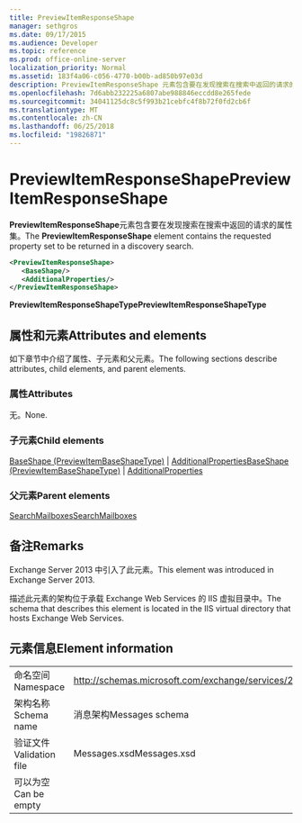 ```yaml
---
title: PreviewItemResponseShape
manager: sethgros
ms.date: 09/17/2015
ms.audience: Developer
ms.topic: reference
ms.prod: office-online-server
localization_priority: Normal
ms.assetid: 183f4a06-c056-4770-b00b-ad850b97e03d
description: PreviewItemResponseShape 元素包含要在发现搜索在搜索中返回的请求的属性集。
ms.openlocfilehash: 7d6abb232225a6807abe988846eccdd8e265fede
ms.sourcegitcommit: 34041125dc8c5f993b21cebfc4f8b72f0fd2cb6f
ms.translationtype: MT
ms.contentlocale: zh-CN
ms.lasthandoff: 06/25/2018
ms.locfileid: "19826871"
---
```

# <a name="previewitemresponseshape"></a><span data-ttu-id="e7bf1-103">PreviewItemResponseShape</span><span class="sxs-lookup"><span data-stu-id="e7bf1-103">PreviewItemResponseShape</span></span>

<span data-ttu-id="e7bf1-104">**PreviewItemResponseShape**元素包含要在发现搜索在搜索中返回的请求的属性集。</span><span class="sxs-lookup"><span data-stu-id="e7bf1-104">The **PreviewItemResponseShape** element contains the requested property set to be returned in a discovery search.</span></span> 
  
```XML
<PreviewItemResponseShape>
   <BaseShape/>
   <AdditionalProperties/>
</PreviewItemResponseShape>
```

 <span data-ttu-id="e7bf1-105">**PreviewItemResponseShapeType**</span><span class="sxs-lookup"><span data-stu-id="e7bf1-105">**PreviewItemResponseShapeType**</span></span>
## <a name="attributes-and-elements"></a><span data-ttu-id="e7bf1-106">属性和元素</span><span class="sxs-lookup"><span data-stu-id="e7bf1-106">Attributes and elements</span></span>

<span data-ttu-id="e7bf1-107">如下章节中介绍了属性、子元素和父元素。</span><span class="sxs-lookup"><span data-stu-id="e7bf1-107">The following sections describe attributes, child elements, and parent elements.</span></span>
  
### <a name="attributes"></a><span data-ttu-id="e7bf1-108">属性</span><span class="sxs-lookup"><span data-stu-id="e7bf1-108">Attributes</span></span>

<span data-ttu-id="e7bf1-109">无。</span><span class="sxs-lookup"><span data-stu-id="e7bf1-109">None.</span></span>
  
### <a name="child-elements"></a><span data-ttu-id="e7bf1-110">子元素</span><span class="sxs-lookup"><span data-stu-id="e7bf1-110">Child elements</span></span>

<span data-ttu-id="e7bf1-111">[BaseShape (PreviewItemBaseShapeType)](baseshape-previewitembaseshapetype.md) | [AdditionalProperties](additionalproperties.md)</span><span class="sxs-lookup"><span data-stu-id="e7bf1-111">[BaseShape (PreviewItemBaseShapeType)](baseshape-previewitembaseshapetype.md) | [AdditionalProperties](additionalproperties.md)</span></span>
  
### <a name="parent-elements"></a><span data-ttu-id="e7bf1-112">父元素</span><span class="sxs-lookup"><span data-stu-id="e7bf1-112">Parent elements</span></span>

[<span data-ttu-id="e7bf1-113">SearchMailboxes</span><span class="sxs-lookup"><span data-stu-id="e7bf1-113">SearchMailboxes</span></span>](searchmailboxes.md)
  
## <a name="remarks"></a><span data-ttu-id="e7bf1-114">备注</span><span class="sxs-lookup"><span data-stu-id="e7bf1-114">Remarks</span></span>

<span data-ttu-id="e7bf1-115">Exchange Server 2013 中引入了此元素。</span><span class="sxs-lookup"><span data-stu-id="e7bf1-115">This element was introduced in Exchange Server 2013.</span></span>
  
<span data-ttu-id="e7bf1-116">描述此元素的架构位于承载 Exchange Web Services 的 IIS 虚拟目录中。</span><span class="sxs-lookup"><span data-stu-id="e7bf1-116">The schema that describes this element is located in the IIS virtual directory that hosts Exchange Web Services.</span></span>
  
## <a name="element-information"></a><span data-ttu-id="e7bf1-117">元素信息</span><span class="sxs-lookup"><span data-stu-id="e7bf1-117">Element information</span></span>

|||
|:-----|:-----|
|<span data-ttu-id="e7bf1-118">命名空间</span><span class="sxs-lookup"><span data-stu-id="e7bf1-118">Namespace</span></span>  <br/> |http://schemas.microsoft.com/exchange/services/2006/messages  <br/> |
|<span data-ttu-id="e7bf1-119">架构名称</span><span class="sxs-lookup"><span data-stu-id="e7bf1-119">Schema name</span></span>  <br/> |<span data-ttu-id="e7bf1-120">消息架构</span><span class="sxs-lookup"><span data-stu-id="e7bf1-120">Messages schema</span></span>  <br/> |
|<span data-ttu-id="e7bf1-121">验证文件</span><span class="sxs-lookup"><span data-stu-id="e7bf1-121">Validation file</span></span>  <br/> |<span data-ttu-id="e7bf1-122">Messages.xsd</span><span class="sxs-lookup"><span data-stu-id="e7bf1-122">Messages.xsd</span></span>  <br/> |
|<span data-ttu-id="e7bf1-123">可以为空</span><span class="sxs-lookup"><span data-stu-id="e7bf1-123">Can be empty</span></span>  <br/> ||
   

